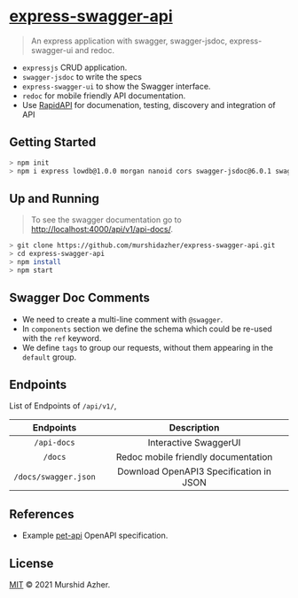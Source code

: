 # [express-swagger-api](https://github.com/murshidazher/express-swagger-api.git)

> An express application with swagger, swagger-jsdoc, express-swagger-ui and redoc.

- `expressjs` CRUD application.
- `swagger-jsdoc` to write the specs
- `express-swagger-ui` to show the Swagger interface.
- `redoc` for mobile friendly API documentation.
- Use [RapidAPI](https://www.youtube.com/watch?v=3nl8BewU0yc) for documenation, testing, discovery and integration of API

## Getting Started

```sh
> npm init
> npm i express lowdb@1.0.0 morgan nanoid cors swagger-jsdoc@6.0.1 swagger-ui-express redoc-express
```

## Up and Running

> To see the swagger documentation go to [http://localhost:4000/api/v1/api-docs/](http://localhost:4000/api/v1/api-docs/).

```sh
> git clone https://github.com/murshidazher/express-swagger-api.git
> cd express-swagger-api
> npm install
> npm start
```

## Swagger Doc Comments

- We need to create a multi-line comment with `@swagger`.
- In `components` section we define the schema which could be re-used with the `ref` keyword.
- We define `tags` to group our requests, without them appearing in the `default` group.

## Endpoints

List of Endpoints of `/api/v1/`,

|      Endpoints       |               Description               |
| :------------------: | :-------------------------------------: |
|     `/api-docs`      |          Interactive SwaggerUI          |
|       `/docs`        |   Redoc mobile friendly documentation   |
| `/docs/swagger.json` | Download OpenAPI3 Specification in JSON |

## References

- Example [pet-api](https://petstore.swagger.io/) OpenAPI specification.

## License

[MIT](LICENSE) © 2021 Murshid Azher.

